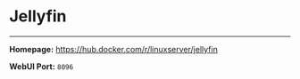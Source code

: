 # Jellyfin

---

**Homepage:** https://hub.docker.com/r/linuxserver/jellyfin

**WebUI Port:** `8096`